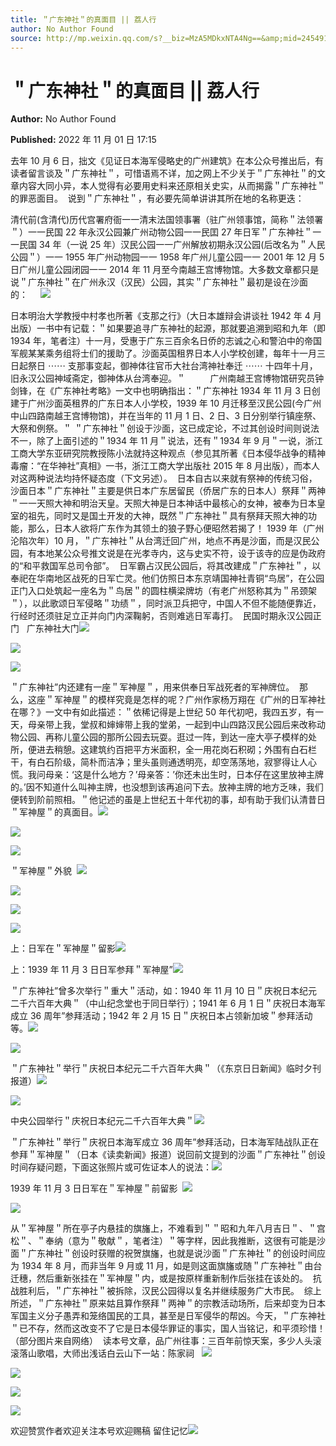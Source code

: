 ```yaml
---
title: ＂广东神社＂的真面目 || 荔人行
author: No Author Found
source: http://mp.weixin.qq.com/s?__biz=MzA5MDkxNTA4Ng==&amp;mid=2454912787&amp;idx=1&amp;sn=406c2633a584f3c2fcfa65846734dd61&amp;chksm=87a23772b0d5be64a3b001b3f4ae3c794b76a8527754f05624e7e5e3641e320c9df7065c8f6e#rd
---
```


# ＂广东神社＂的真面目 || 荔人行

**Author:** No Author Found

**Published:** 2022 年 11 月 01 日 17:15

去年 10 月 6 日，拙文《见证日本海军侵略史的广州建筑》在本公众号推出后，有读者留言谈及＂广东神社＂，可惜语焉不详，加之网上不少关于＂广东神社＂的文章内容大同小异，本人觉得有必要用史料来还原相关史实，从而揭露＂广东神社＂的罪恶面目。  说到＂广东神社＂，有必要先简单讲讲其所在地的名称更迭：

清代前(含清代)历代宫署府衙一一清末法国领事署（驻广州领事馆，简称＂法领署＂）一一民国 22 年永汉公园兼广州动物公园一一民囯 27 年日军＂广东神社＂一一民国 34 年（一说 25 年）汉民公园一一广州解放初期永汉公园(后改名为＂人民公园＂）一一 1955 年广州动物园一一 1958 年广州儿童公园一一 2001 年 12 月 5 日广州儿童公园闭园一一 2014 年 11 月至今南越王宫博物馆。大多数文章都只是说＂广东神社＂在广州永汉（汉民）公园，其实＂广东神社＂最初是设在沙面的：     ![](https://mmbiz.qpic.cn/mmbiz_gif/bL2iaicTYdZn68NtsXz6XcSkSWNe4pdcK4VAyEyiaowFHJK6WicRRCZ6mR4ylGjIEUEuXtva8EZ4sOicJKibNqiapz5qA/640?wx_fmt=gif)

日本明治大学教授中村孝也所著《支那之行》（大日本雄辩会讲谈社 1942 年 4 月出版）一书中有记载：＂如果要追寻广东神社的起源，那就要追溯到昭和九年（即 1934 年，笔者注）十一月，受惠于广东三百余名日侨的志诚之心和警泊中的帝国军舰某某乘务组将士们的援助了。沙面英国租界日本人小学校创建，每年十一月三日起祭日 ⋯⋯ 支那事变起，御神体往官币大社台湾神社奉迁 ⋯⋯ 十四年十月，旧永汉公园神域斋定，御神体从台湾奉迎。＂          广州南越王宫博物馆研究员钟剑锋，在《广东神社考略》一文中也明确指出：＂广东神社 1934 年 11 月 3 日创建于广州沙面英租界的广东日本人小学校，1939 年 10 月迁移至汉民公园(今广州中山四路南越王宫博物馆)，并在当年的 11 月 1 日、2 日、3 日分别举行镇座祭、大祭和例祭。＂ ＂广东神社＂创设于沙面，这已成定论，不过其创设时间则说法不一，除了上面引述的＂1934 年 11 月＂说法，还有＂1934 年 9 月＂一说，浙江工商大学东亚研究院教授陈小法就持这种观点（参见其所著《日本侵华战争的精神毒瘤：“在华神社”真相》一书，浙江工商大学出版社 2015 年 8 月出版），而本人对这两种说法均持怀疑态度（下文另述）。  日本自古以来就有祭神的传统习俗，沙面日本＂广东神社＂主要是供日本广东居留民（侨居广东的日本人）祭拜＂两神＂一一天照大神和明治天皇。天照大神是日本神话中最核心的女神，被奉为日本皇室的祖先，同时又是国土开发的大神，既然＂广东神社＂具有祭拜天照大神的功能，那么，日本人欲将广东作为其领土的狼子野心便昭然若揭了！ 1939 年（广州沦陷次年）10 月，＂广东神社＂从台湾迁回广州，地点不再是沙面，而是汉民公园，有本地某公众号推文说是在光孝寺内，这与史实不符，设于该寺的应是伪政府的“和平救国军总司令部”。  日军霸占汉民公园后，将其改建成＂广东神社＂，以奉祀在华南地区战死的日军亡灵。他们仿照日本东京靖国神社青铜“鸟居”，在公园正门入口处筑起一座名为＂鸟居＂的圆柱横梁牌坊（有老广州怒称其为＂吊颈架＂），以此歌颂日军侵略＂功绩＂，同时派卫兵把守，中国人不但不能随便靠近，行经时还须驻足立正并向门内深鞠躬，否则难逃日军毒打。  民国时期永汉公园正门   广东神社大门![](https://mmbiz.qpic.cn/mmbiz_gif/bL2iaicTYdZn68NtsXz6XcSkSWNe4pdcK4VAyEyiaowFHJK6WicRRCZ6mR4ylGjIEUEuXtva8EZ4sOicJKibNqiapz5qA/640?wx_fmt=gif)

![](https://mmbiz.qpic.cn/mmbiz_jpg/PJWG74pLsMZickoqriacfLOn0OaCGRcJBjFZibSGIp0EktIYNu2icxicQYK1TZRbBUlRPhIexbaoZUIR1zTCfGenkjg/640)

![](https://mmbiz.qpic.cn/mmbiz_jpg/PJWG74pLsMZickoqriacfLOn0OaCGRcJBjesUbxzGh2bL6VXcHliamFESgcszomc5cjSlOxRFzStiaicw6CC64r5sWQ/640)

＂广东神社”内还建有一座＂军神屋＂，用来供奉日军战死者的军神牌位。  那么，这座＂军神屋＂的模样究竟是怎样的呢？广州作家杨万翔在《广州的日军神社在哪？》一文中有如此描述：＂依稀记得是上世纪 50 年代初吧，我四五岁，有一天，母亲带上我，堂叔和婶婶带上我的堂弟，一起到中山四路汉民公园后来改称动物公园、再称儿童公园的那所公园去玩耍。逛过一阵，到达一座大亭子模样的处所，便进去稍憩。这建筑约百把平方米面积，全一用花岗石积砌；外围有白石栏干，有白石阶级，简朴而洁净；里头虽则通透明亮，却空荡荡地，寂寥得让人心慌。我问母亲：‘这是什么地方？’母亲答：’你还未出生时，日本仔在这里放神主牌的。’因不知道什么叫神主牌，也没想到该再追问下去。放神主牌的地方乏味，我们便转到阶前照相。＂他记述的虽是上世纪五十年代初的事，却有助于我们认清昔日＂军神屋＂的真面目。![](https://mmbiz.qpic.cn/mmbiz_jpg/PJWG74pLsMZickoqriacfLOn0OaCGRcJBjX2bsmZ0OcGxjEqnmejxFK5ITD4uQLhwObQGcpnGfQO2RmzvTtSqxOg/640)

![](https://mmbiz.qpic.cn/mmbiz_jpg/PJWG74pLsMZickoqriacfLOn0OaCGRcJBjHYf2kFFl6lGgQic9hM761fTBt70QF86xvyNuiawHHSmgk2FQzhN0YC9A/640)

![](https://mmbiz.qpic.cn/mmbiz_jpg/PJWG74pLsMZickoqriacfLOn0OaCGRcJBjtWLnnf1E5aZjMXgUEqAWQsCl1WIfJfQgdpBUhOFUPNSFZGg6rDzGyA/640)

＂军神屋＂外貌  ![](https://mmbiz.qpic.cn/mmbiz_png/Ljib4So7yuWiaqibJd55vCLXBdw4bGSkIiammjn48oK9sxQDo3KJ5iae5opicvWr24A0206bRBLVibunxK9hyz0pB7SYA/640?wx_fmt=png)

![](https://mmbiz.qpic.cn/mmbiz_jpg/PJWG74pLsMZickoqriacfLOn0OaCGRcJBjRjntD1icSZFVmibJYM5rkAPDia5Z2qiccoMNTVglHRxBEZFicyD4LN81dIw/640)

![](https://mmbiz.qpic.cn/mmbiz_jpg/PJWG74pLsMZickoqriacfLOn0OaCGRcJBjMveg7OCRh5DOpegku1fT26FTiawS3xgfp4LSrmoFm2PdIicxKAx1sJZQ/640)

![](https://mmbiz.qpic.cn/mmbiz_gif/Ljib4So7yuWgT59sLBZoVqwfy3FamvsZTjCWXicjicgh9Kg4EdZ8KV5evz5J7pZhvJeBrIvA8niczAT416h8icaRO1g/640?wx_fmt=gif)

上：日军在＂军神屋＂留影![](https://mmbiz.qpic.cn/mmbiz_jpg/PJWG74pLsMZickoqriacfLOn0OaCGRcJBjGB3WT7haAVcPngpcEjaLjxhkqv8pCdb5AD1xN8vNIw5JgliafDzRiaTg/640)

上：1939 年 11 月 3 日日军参拜＂军神屋”![](https://mmbiz.qpic.cn/mmbiz_jpg/PJWG74pLsMZickoqriacfLOn0OaCGRcJBjmw1gfu2XLYdeEjX0SPm6EpF97vgJVDTV85WpF26ic3YBaR2oNYoX9Kw/640)

＂广东神社”曾多次举行＂重大＂活动，如：1940 年 11 月 10 日＂庆祝日本纪元二千六百年大典＂（中山纪念堂也于同日举行）；1941 年 6 月 1 日＂庆祝日本海军成立 36 周年”参拜活动；1942 年 2 月 15 日＂庆祝日本占领新加坡＂参拜活动等。![](https://mmbiz.qpic.cn/mmbiz_jpg/PJWG74pLsMZickoqriacfLOn0OaCGRcJBj4iaMPZy2KYDOiakIk7P4FwPyE9SL5lrKficBnAJMubZdvibV852AuevfTg/640)

![](https://mmbiz.qpic.cn/mmbiz_gif/Ljib4So7yuWgT59sLBZoVqwfy3FamvsZTjCWXicjicgh9Kg4EdZ8KV5evz5J7pZhvJeBrIvA8niczAT416h8icaRO1g/640?wx_fmt=gif)

＂广东神社＂举行＂庆祝日本纪元二千六百年大典＂（《东京日日新闻》临时夕刊报道）![](https://mmbiz.qpic.cn/mmbiz_jpg/PJWG74pLsMZickoqriacfLOn0OaCGRcJBjrz61YbI3vR55lWkkmZqGLhicicHUohkqr3gasxPAmx0mQK6uaOt3BufQ/640)

![](https://mmbiz.qpic.cn/mmbiz_gif/Ljib4So7yuWgT59sLBZoVqwfy3FamvsZTjCWXicjicgh9Kg4EdZ8KV5evz5J7pZhvJeBrIvA8niczAT416h8icaRO1g/640?wx_fmt=gif)

中央公园举行＂庆祝日本纪元二千六百年大典＂![](https://mmbiz.qpic.cn/mmbiz_jpg/PJWG74pLsMZickoqriacfLOn0OaCGRcJBjlXrUppVdXn0LsuypC4uFQQgpIxSxibLNghf07stNTdJibRSUt5JUfOwA/640)

＂广东神社＂举行＂庆祝日本海军成立 36 周年”参拜活动，日本海军陆战队正在参拜＂军神屋＂（日本《读卖新闻》报道）说回前文提到的沙面＂广东神社＂创设时间存疑问题，下面这张照片或可佐证本人的说法：![](https://mmbiz.qpic.cn/mmbiz_jpg/PJWG74pLsMZickoqriacfLOn0OaCGRcJBjq7vLlPtwSicLM3sCKrxfia6atKFOeSv0t5XjXQ0pCETqQibF0O35FC7nw/640)

1939 年 11 月 3 日日军在＂军神屋＂前留影  ![](https://mmbiz.qpic.cn/mmbiz_gif/Ljib4So7yuWgT59sLBZoVqwfy3FamvsZTjCWXicjicgh9Kg4EdZ8KV5evz5J7pZhvJeBrIvA8niczAT416h8icaRO1g/640?wx_fmt=gif)

![](https://mmbiz.qpic.cn/mmbiz_jpg/PJWG74pLsMZickoqriacfLOn0OaCGRcJBjwqJzOibHHL7Poux2uu6hsPUfBQrA5eaH05QcHGRP8kibkLdaojG3pxHw/640)

从＂军神屋＂所在亭子内悬挂的旗旛上，不难看到＂＂昭和九年八月吉日＂、＂宫松＂、＂奉纳（意为＂敬献＂，笔者注）＂等字样，因此我推断，这很有可能是沙面＂广东神社＂创设时获赠的祝贺旗旛，也就是说沙面＂广东神社＂的创设时间应为 1934 年 8 月，而非当年 9 月或 11 月，如是则这面旗旛或随＂广东神社＂由台迁穗，然后重新张挂在＂军神屋＂内，或是按原样重新制作后张挂在该处的。  抗战胜利后，＂广东神社＂被拆除，汉民公园得以复名并继续服务广大市民。  综上所述，＂广东神社＂原来姑且算作祭拜＂两神＂的宗教活动场所，后来却变为日本军国主义分子愚弄和笼络国民的工具，甚至是日军侵华的帮凶。今天，＂广东神社＂已不存，然而这改变不了它是日本侵华罪证的事实，国人当铭记，和平须珍惜！（部分图片来自网络）  读本号文章，品广州往事：三百年前惊天案，多少人头滚滚落山歌唱，大师出浅话白云山下一站：陈家祠   ![](https://mmbiz.qpic.cn/mmbiz_jpg/PJWG74pLsMZickoqriacfLOn0OaCGRcJBj5ulSHicBp5jgWKR7RoMYEvHJiafKVKwTTmKW5U1YicyzPrn3nouhwrpEw/640)

![](https://mmbiz.qpic.cn/mmbiz_jpg/PJWG74pLsMZickoqriacfLOn0OaCGRcJBj2HLfOXP9qCWV4oSkibdPUibgh6gMmw7b4glhEibiawH55BLfaU0mAkYG4Q/640)

![](https://mmbiz.qpic.cn/mmbiz_jpg/PJWG74pLsMZickoqriacfLOn0OaCGRcJBjiapjKHhmmoiblrYa8ogPG8MUB78xhUWPDiapXyVfsduWNcV78RyssFEcA/640)

![](https://mmbiz.qpic.cn/mmbiz_jpg/PJWG74pLsMZickoqriacfLOn0OaCGRcJBjue8ZI6WIjibt1gYlh88rHFACMCaxqCJ5TNb6YibV7WCUKP6Xe1czC3SA/640)

欢迎赞赏作者欢迎关注本号欢迎赐稿 留住记忆![](https://mmbiz.qpic.cn/mmbiz_jpg/PJWG74pLsMattAskmpcvtPqMpIAHv903ej09445slGiacxZia7YJLTjTfduepq4uPgA9SsCrq2xPG9UmJD0ao2MA/640?wx_fmt=jpeg)
